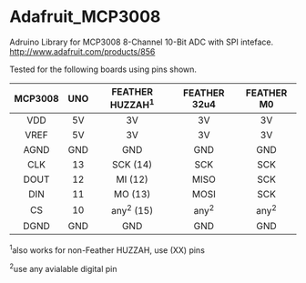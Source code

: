# Adafruit_MCP3008
Adruino Library for MCP3008 8-Channel 10-Bit ADC with SPI inteface.
http://www.adafruit.com/products/856

Tested for the following boards using pins shown.

MCP3008 | UNO | FEATHER HUZZAH<sup>1</sup> | FEATHER 32u4 | FEATHER M0
:---: | :---: | :---: | :---: | :---:
VDD | 5V | 3V | 3V | 3V 
VREF | 5V | 3V | 3V | 3V
AGND | GND | GND | GND | GND
CLK | 13 | SCK (14) | SCK | SCK
DOUT | 12 | MI (12) | MISO | SCK
DIN | 11 | MO (13) | MOSI | SCK
CS | 10 | any<sup>2</sup> (15) | any<sup>2</sup> | any<sup>2</sup>
DGND | GND | GND | GND | GND

<sup>1</sup>also works for non-Feather HUZZAH, use (XX) pins

<sup>2</sup>use any avialable digital pin